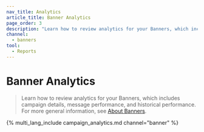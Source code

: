 ```yaml
---
nav_title: Analytics
article_title: Banner Analytics
page_order: 3
description: "Learn how to review analytics for your Banners, which includes campaign details, message performance, and historical performance."
channel:
  - banners
tool:
  - Reports
---
```


# Banner Analytics

> Learn how to review analytics for your Banners, which includes campaign details, message performance, and historical performance. For more general information, see [About Banners]({{site.baseurl}}/user_guide/message_building_by_channel/banners).

{% multi_lang_include campaign_analytics.md channel="banner" %}